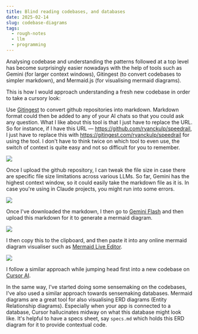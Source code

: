 ```yaml
---
title: Blind reading codebases, and databases
date: 2025-02-14
slug: codebase-diagrams
tags:
  - rough-notes
  - llm
  - programming
---
```

Analysing codebase and understanding the patterns followed at a top level has become surprisingly easier nowadays with the help of tools such as Gemini (for larger context windows), Gitingest (to convert codebases to simpler markdown), and Mermaid.js (for visualising mermaid diagrams).

This is how I would approach understanding a fresh new codebase in order to take a cursory look:

Use [Gitingest](https://gitingest.com/) to convert github repositories into markdown. Markdown format could then be added to any of your AI chats so that you could ask any question. What I like about this tool is that I just have to replace the URL. So for instance, if I have this URL — https://github.com/ryanckulp/speedrail, I just have to replace this with https://gitingest.com/ryanckulp/speedrail for using the tool. I don't have to think twice on which tool to even use, the switch of context is quite easy and not so difficult for you to remember.

![](Attachments/shreyas-15-02-2025%20at%2009.02.49.jpg)

Once I upload the github repository, I can tweak the file size in case there are specific file size limitations across various LLMs. So far, Gemini has the highest context window, so it could easily take the markdown file as it is. In case you're using in Claude projects, you might run into some errors.

![](Attachments/shreyas-15-02-2025%20at%2008.57.21.jpg)

Once I've downloaded the markdown, I then go to [Gemini Flash](https://gemini.google.com/app/92de35898c1c8237) and then upload this markdown for it to generate a mermaid diagram.

![](Attachments/shreyas-15-02-2025%20at%2008.57.28.jpg)

I then copy this to the clipboard, and then paste it into any online mermaid diagram visualiser such as [Mermaid Live Editor](https://mermaid.live/).

![](Attachments/shreyas-15-02-2025%20at%2008.57.09.jpg)

I follow a similar approach while jumping head first into a new codebase on [Cursor AI](https://cursor.sh/). 

In the same way, I've started doing some sensemaking on the codebases, I've also used a similar approach towards sensemaking databases. Mermaid diagrams are a great tool for also visualising ERD diagrams (Entity Relationship diagrams). Especially when your app is connected to a database, Cursor hallucinates midway on what this database might look like. It's helpful to have a specs sheet, say `specs.md` which holds this ERD diagram for it to provide contextual code.
